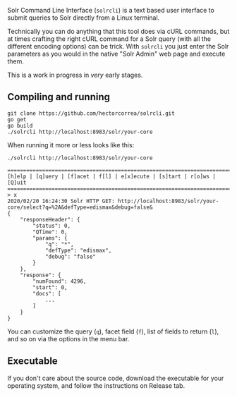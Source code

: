 Solr Command Line Interface (`solrcli`) is a text based user interface to submit
queries to Solr directly from a Linux terminal.

Technically you can do anything that this tool does via cURL commands, but at
times crafting the right cURL command for a Solr query (with all the different
encoding options) can be trick. With `solrcli` you just enter the Solr
parameters as you would in the native "Solr Admin" web page and execute them.

This is a work in progress in *very* early stages.

## Compiling and running
```
git clone https://github.com/hectorcorrea/solrcli.git
go get
go build
./solrcli http://localhost:8983/solr/your-core
```

When running it more or less looks like this:
```
./solrcli http://localhost:8983/solr/your-core

==============================================================================
[h]elp | [q]uery | [f]acet | f[l] | e[x]ecute | [s]tart | r[o]ws | [Q]uit
==============================================================================
> x
2020/02/20 16:24:30 Solr HTTP GET: http://localhost:8983/solr/your-core/select?q=%2A&defType=edismax&debug=false&
{
	"responseHeader": {
		"status": 0,
		"QTime": 0,
		"params": {
			"q": "*",
			"defType": "edismax",
			"debug": "false"
		}
	},
	"response": {
		"numFound": 4296,
		"start": 0,
		"docs": [
            ...
        ]
    }
}
```

You can customize the query (`q`), facet field (`f`), list of fields to return
(`l`), and so on via the options in the menu bar.


## Executable

If you don't care about the source code, download the executable for your operating
system, and follow the instructions on Release tab.

